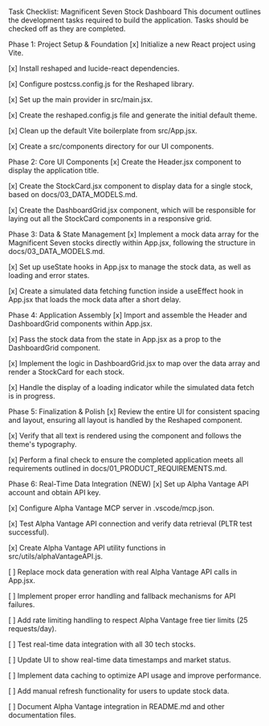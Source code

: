 Task Checklist: Magnificent Seven Stock Dashboard
This document outlines the development tasks required to build the application. Tasks should be checked off as they are completed.

Phase 1: Project Setup & Foundation
[x] Initialize a new React project using Vite.

[x] Install reshaped and lucide-react dependencies.

[x] Configure postcss.config.js for the Reshaped library.

[x] Set up the main <Reshaped> provider in src/main.jsx.

[x] Create the reshaped.config.js file and generate the initial default theme.

[x] Clean up the default Vite boilerplate from src/App.jsx.

[x] Create a src/components directory for our UI components.

Phase 2: Core UI Components
[x] Create the Header.jsx component to display the application title.

[x] Create the StockCard.jsx component to display data for a single stock, based on docs/03_DATA_MODELS.md.

[x] Create the DashboardGrid.jsx component, which will be responsible for laying out all the StockCard components in a responsive grid.

Phase 3: Data & State Management
[x] Implement a mock data array for the Magnificent Seven stocks directly within App.jsx, following the structure in docs/03_DATA_MODELS.md.

[x] Set up useState hooks in App.jsx to manage the stock data, as well as loading and error states.

[x] Create a simulated data fetching function inside a useEffect hook in App.jsx that loads the mock data after a short delay.

Phase 4: Application Assembly
[x] Import and assemble the Header and DashboardGrid components within App.jsx.

[x] Pass the stock data from the state in App.jsx as a prop to the DashboardGrid component.

[x] Implement the logic in DashboardGrid.jsx to map over the data array and render a StockCard for each stock.

[x] Handle the display of a loading indicator while the simulated data fetch is in progress.

Phase 5: Finalization & Polish
[x] Review the entire UI for consistent spacing and layout, ensuring all layout is handled by the Reshaped <View> component.

[x] Verify that all text is rendered using the <Text> component and follows the theme's typography.

[x] Perform a final check to ensure the completed application meets all requirements outlined in docs/01_PRODUCT_REQUIREMENTS.md.

Phase 6: Real-Time Data Integration (NEW)
[x] Set up Alpha Vantage API account and obtain API key.

[x] Configure Alpha Vantage MCP server in .vscode/mcp.json.

[x] Test Alpha Vantage API connection and verify data retrieval (PLTR test successful).

[x] Create Alpha Vantage API utility functions in src/utils/alphaVantageAPI.js.

[ ] Replace mock data generation with real Alpha Vantage API calls in App.jsx.

[ ] Implement proper error handling and fallback mechanisms for API failures.

[ ] Add rate limiting handling to respect Alpha Vantage free tier limits (25 requests/day).

[ ] Test real-time data integration with all 30 tech stocks.

[ ] Update UI to show real-time data timestamps and market status.

[ ] Implement data caching to optimize API usage and improve performance.

[ ] Add manual refresh functionality for users to update stock data.

[ ] Document Alpha Vantage integration in README.md and other documentation files.